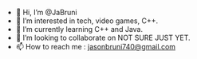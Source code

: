 - 👋 Hi, I’m @JaBruni
- 👀 I’m interested in tech, video games, C++.
- 🌱 I’m currently learning C++ and Java.
- 💞️ I’m looking to collaborate on NOT SURE JUST YET.
- 📫 How to reach me : jasonbruni740@gmail.com

<!---
JaBruni/JaBruni is a ✨ special ✨ repository because its `README.md` (this file) appears on your GitHub profile.
You can click the Preview link to take a look at your changes.
--->
